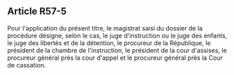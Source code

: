 Article R57-5
----
Pour l'application du présent titre, le magistrat saisi du dossier de la
procédure désigne, selon le cas, le juge d'instruction ou le juge des enfants,
le juge des libertés et de la détention, le procureur de la République, le
président de la chambre de l'instruction, le président de la cour d'assises, le
procureur général près la cour d'appel et le procureur général près la Cour de
cassation.
